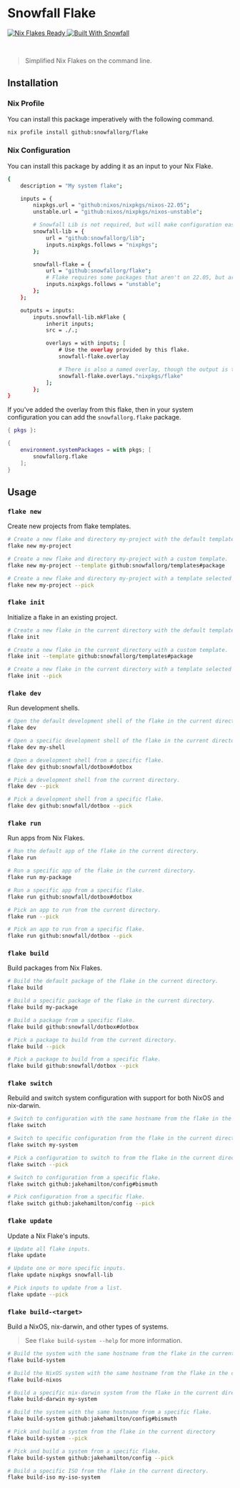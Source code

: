 # Snowfall Flake

<a href="https://nixos.wiki/wiki/Flakes" target="_blank">
	<img alt="Nix Flakes Ready" src="https://img.shields.io/static/v1?logo=nixos&logoColor=d8dee9&label=Nix%20Flakes&labelColor=5e81ac&message=Ready&color=d8dee9&style=for-the-badge">
</a>
<a href="https://github.com/snowfallorg/lib" target="_blank">
	<img alt="Built With Snowfall" src="https://img.shields.io/static/v1?label=Built%20With&labelColor=5e81ac&message=Snowfall&color=d8dee9&style=for-the-badge">
</a>

<p>
<!--
	This paragraph is not empty, it contains an em space (UTF-8 8195) on the next line in order
	to create a gap in the page.
-->
  
</p>

> Simplified Nix Flakes on the command line.

## Installation

### Nix Profile

You can install this package imperatively with the following command.

```bash
nix profile install github:snowfallorg/flake
```

### Nix Configuration

You can install this package by adding it as an input to your Nix Flake.

```bash
{
	description = "My system flake";

	inputs = {
		nixpkgs.url = "github:nixos/nixpkgs/nixos-22.05";
		unstable.url = "github:nixos/nixpkgs/nixos-unstable";

		# Snowfall Lib is not required, but will make configuration easier for you.
		snowfall-lib = {
			url = "github:snowfallorg/lib";
			inputs.nixpkgs.follows = "nixpkgs";
		};

		snowfall-flake = {
			url = "github:snowfallorg/flake";
			# Flake requires some packages that aren't on 22.05, but are available on unstable.
			inputs.nixpkgs.follows = "unstable";
		};
	};

	outputs = inputs:
		inputs.snowfall-lib.mkFlake {
			inherit inputs;
			src = ./.;

			overlays = with inputs; [
				# Use the overlay provided by this flake.
				snowfall-flake.overlay

				# There is also a named overlay, though the output is the same.
				snowfall-flake.overlays."nixpkgs/flake"
			];
		};
}
```

If you've added the overlay from this flake, then in your system configuration you
can add the `snowfallorg.flake` package.

```nix
{ pkgs }:

{
	environment.systemPackages = with pkgs; [
		snowfallorg.flake
	];
}
```

## Usage

### `flake new`

Create new projects from flake templates.

```bash
# Create a new flake and directory my-project with the default template.
flake new my-project

# Create a new flake and directory my-project with a custom template.
flake new my-project --template github:snowfallorg/templates#package

# Create a new flake and directory my-project with a template selected from a list.
flake new my-project --pick
```

### `flake init`

Initialize a flake in an existing project.

```bash
# Create a new flake in the current directory with the default template.
flake init

# Create a new flake in the current directory with a custom template.
flake init --template github:snowfallorg/templates#package

# Create a new flake in the current directory with a template selected from a list.
flake init --pick
```

### `flake dev`

Run development shells.

```bash
# Open the default development shell of the flake in the current directory.
flake dev

# Open a specific development shell of the flake in the current directory.
flake dev my-shell

# Open a development shell from a specific flake.
flake dev github:snowfall/dotbox#dotbox

# Pick a development shell from the current directory.
flake dev --pick

# Pick a development shell from a specific flake.
flake dev github:snowfall/dotbox --pick
```

### `flake run`

Run apps from Nix Flakes.

```bash
# Run the default app of the flake in the current directory.
flake run

# Run a specific app of the flake in the current directory.
flake run my-package

# Run a specific app from a specific flake.
flake run github:snowfall/dotbox#dotbox

# Pick an app to run from the current directory.
flake run --pick

# Pick an app to run from a specific flake.
flake run github:snowfall/dotbox --pick
```

### `flake build`

Build packages from Nix Flakes.

```bash
# Build the default package of the flake in the current directory.
flake build

# Build a specific package of the flake in the current directory.
flake build my-package

# Build a package from a specific flake.
flake build github:snowfall/dotbox#dotbox

# Pick a package to build from the current directory.
flake build --pick

# Pick a package to build from a specific flake.
flake build github:snowfall/dotbox --pick
```

### `flake switch`

Rebuild and switch system configuration with support for both NixOS and nix-darwin.

```bash
# Switch to configuration with the same hostname from the flake in the current directory.
flake switch

# Switch to specific configuration from the flake in the current directory.
flake switch my-system

# Pick a configuration to switch to from the flake in the current directory.
flake switch --pick

# Switch to configuration from a specific flake.
flake switch github:jakehamilton/config#bismuth

# Pick configuration from a specific flake.
flake switch github:jakehamilton/config --pick
```

### `flake update`

Update a Nix Flake's inputs.

```bash
# Update all flake inputs.
flake update

# Update one or more specific inputs.
flake update nixpkgs snowfall-lib

# Pick inputs to update from a list.
flake update --pick
```

### `flake build-<target>`

Build a NixOS, nix-darwin, and other types of systems.

> See `flake build-system --help` for more information.

```bash
# Build the system with the same hostname from the flake in the current directory.
flake build-system

# Build the NixOS system with the same hostname from the flake in the current directory.
flake build-nixos

# Build a specific nix-darwin system from the flake in the current directory.
flake build-darwin my-system

# Build the system with the same hostname from a specific flake.
flake build-system github:jakehamilton/config#bismuth

# Pick and build a system from the flake in the current directory
flake build-system --pick

# Pick and build a system from a specific flake.
flake build-system github:jakehamilton/config --pick

# Build a specific ISO from the flake in the current directory.
flake build-iso my-iso-system
```
